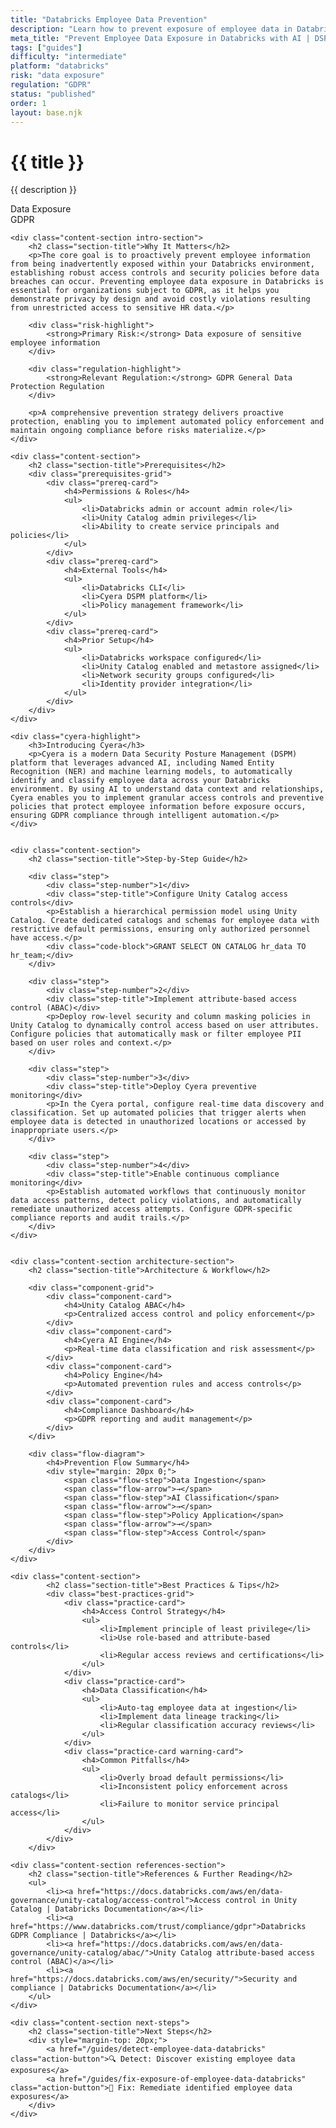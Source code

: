 ```yaml
---
title: "Databricks Employee Data Prevention"
description: "Learn how to prevent exposure of employee data in Databricks environments. Follow step-by-step guidance for GDPR compliance."
meta_title: "Prevent Employee Data Exposure in Databricks with AI | DSPM Guide"
tags: ["guides"]
difficulty: "intermediate"
platform: "databricks"
risk: "data exposure"
regulation: "GDPR"
status: "published"
order: 1
layout: base.njk
---
```


<div class="container">
    <div class="header">
        <h1>{{ title }}</h1>
        <p>{{ description }}</p>
        <div class="badge">Data Exposure</div>
        <div class="badge regulation">GDPR</div>
    </div>

    <div class="content-section intro-section">
        <h2 class="section-title">Why It Matters</h2>
        <p>The core goal is to proactively prevent employee information from being inadvertently exposed within your Databricks environment, establishing robust access controls and security policies before data breaches can occur. Preventing employee data exposure in Databricks is essential for organizations subject to GDPR, as it helps you demonstrate privacy by design and avoid costly violations resulting from unrestricted access to sensitive HR data.</p>
        
        <div class="risk-highlight">
            <strong>Primary Risk:</strong> Data exposure of sensitive employee information
        </div>
        
        <div class="regulation-highlight">
            <strong>Relevant Regulation:</strong> GDPR General Data Protection Regulation
        </div>
        
        <p>A comprehensive prevention strategy delivers proactive protection, enabling you to implement automated policy enforcement and maintain ongoing compliance before risks materialize.</p>
    </div>

    <div class="content-section">
        <h2 class="section-title">Prerequisites</h2>
        <div class="prerequisites-grid">
            <div class="prereq-card">
                <h4>Permissions & Roles</h4>
                <ul>
                    <li>Databricks admin or account admin role</li>
                    <li>Unity Catalog admin privileges</li>
                    <li>Ability to create service principals and policies</li>
                </ul>
            </div>
            <div class="prereq-card">
                <h4>External Tools</h4>
                <ul>
                    <li>Databricks CLI</li>
                    <li>Cyera DSPM platform</li>
                    <li>Policy management framework</li>
                </ul>
            </div>
            <div class="prereq-card">
                <h4>Prior Setup</h4>
                <ul>
                    <li>Databricks workspace configured</li>
                    <li>Unity Catalog enabled and metastore assigned</li>
                    <li>Network security groups configured</li>
                    <li>Identity provider integration</li>
                </ul>
            </div>
        </div>
    </div>
	
    <div class="cyera-highlight">
        <h3>Introducing Cyera</h3>
        <p>Cyera is a modern Data Security Posture Management (DSPM) platform that leverages advanced AI, including Named Entity Recognition (NER) and machine learning models, to automatically identify and classify employee data across your Databricks environment. By using AI to understand data context and relationships, Cyera enables you to implement granular access controls and preventive policies that protect employee information before exposure occurs, ensuring GDPR compliance through intelligent automation.</p>
    </div>
	

    <div class="content-section">
        <h2 class="section-title">Step-by-Step Guide</h2>
        
        <div class="step">
            <div class="step-number">1</div>
            <div class="step-title">Configure Unity Catalog access controls</div>
            <p>Establish a hierarchical permission model using Unity Catalog. Create dedicated catalogs and schemas for employee data with restrictive default permissions, ensuring only authorized personnel have access.</p>
            <div class="code-block">GRANT SELECT ON CATALOG hr_data TO hr_team;</div>
        </div>

        <div class="step">
            <div class="step-number">2</div>
            <div class="step-title">Implement attribute-based access control (ABAC)</div>
            <p>Deploy row-level security and column masking policies in Unity Catalog to dynamically control access based on user attributes. Configure policies that automatically mask or filter employee PII based on user roles and context.</p>
        </div>

        <div class="step">
            <div class="step-number">3</div>
            <div class="step-title">Deploy Cyera preventive monitoring</div>
            <p>In the Cyera portal, configure real-time data discovery and classification. Set up automated policies that trigger alerts when employee data is detected in unauthorized locations or accessed by inappropriate users.</p>
        </div>

        <div class="step">
            <div class="step-number">4</div>
            <div class="step-title">Enable continuous compliance monitoring</div>
            <p>Establish automated workflows that continuously monitor data access patterns, detect policy violations, and automatically remediate unauthorized access attempts. Configure GDPR-specific compliance reports and audit trails.</p>
        </div>
    </div>


    <div class="content-section architecture-section">
        <h2 class="section-title">Architecture & Workflow</h2>
        
        <div class="component-grid">
            <div class="component-card">
                <h4>Unity Catalog ABAC</h4>
                <p>Centralized access control and policy enforcement</p>
            </div>
            <div class="component-card">
                <h4>Cyera AI Engine</h4>
                <p>Real-time data classification and risk assessment</p>
            </div>
            <div class="component-card">
                <h4>Policy Engine</h4>
                <p>Automated prevention rules and access controls</p>
            </div>
            <div class="component-card">
                <h4>Compliance Dashboard</h4>
                <p>GDPR reporting and audit management</p>
            </div>
        </div>

        <div class="flow-diagram">
            <h4>Prevention Flow Summary</h4>
            <div style="margin: 20px 0;">
                <span class="flow-step">Data Ingestion</span>
                <span class="flow-arrow">→</span>
                <span class="flow-step">AI Classification</span>
                <span class="flow-arrow">→</span>
                <span class="flow-step">Policy Application</span>
                <span class="flow-arrow">→</span>
                <span class="flow-step">Access Control</span>
            </div>
        </div>
    </div>

	<div class="content-section">
	        <h2 class="section-title">Best Practices & Tips</h2>
	        <div class="best-practices-grid">
	            <div class="practice-card">
	                <h4>Access Control Strategy</h4>
	                <ul>
	                    <li>Implement principle of least privilege</li>
	                    <li>Use role-based and attribute-based controls</li>
	                    <li>Regular access reviews and certifications</li>
	                </ul>
	            </div>
	            <div class="practice-card">
	                <h4>Data Classification</h4>
	                <ul>
	                    <li>Auto-tag employee data at ingestion</li>
	                    <li>Implement data lineage tracking</li>
	                    <li>Regular classification accuracy reviews</li>
	                </ul>
	            </div>
	            <div class="practice-card warning-card">
	                <h4>Common Pitfalls</h4>
	                <ul>
	                    <li>Overly broad default permissions</li>
	                    <li>Inconsistent policy enforcement across catalogs</li>
	                    <li>Failure to monitor service principal access</li>
	                </ul>
	            </div>
	        </div>
	    </div>

    <div class="content-section references-section">
        <h2 class="section-title">References & Further Reading</h2>
        <ul>
            <li><a href="https://docs.databricks.com/aws/en/data-governance/unity-catalog/access-control">Access control in Unity Catalog | Databricks Documentation</a></li>
            <li><a href="https://www.databricks.com/trust/compliance/gdpr">Databricks GDPR Compliance | Databricks</a></li>
            <li><a href="https://docs.databricks.com/aws/en/data-governance/unity-catalog/abac/">Unity Catalog attribute-based access control (ABAC)</a></li>
            <li><a href="https://docs.databricks.com/aws/en/security/">Security and compliance | Databricks Documentation</a></li>
        </ul>
    </div>

    <div class="content-section next-steps">
        <h2 class="section-title">Next Steps</h2>
        <div style="margin-top: 20px;">
            <a href="/guides/detect-employee-data-databricks" class="action-button">🔍 Detect: Discover existing employee data exposures</a>
            <a href="/guides/fix-exposure-of-employee-data-databricks" class="action-button">🔧 Fix: Remediate identified employee data exposures</a>
        </div>
    </div>
</div>